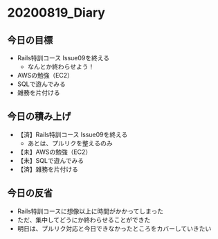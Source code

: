 # 20200819_Diary

## 今日の目標

- Rails特訓コース Issue09を終える
  - なんとか終わらせよう！
- AWSの勉強（EC2）
- SQLで遊んでみる
- 雑務を片付ける

## 今日の積み上げ

- 【済】Rails特訓コース Issue09を終える
  - あとは、プルリクを整えるのみ
- 【未】AWSの勉強（EC2）
- 【未】SQLで遊んでみる
- 【済】雑務を片付ける

## 今日の反省

- Rails特訓コースに想像以上に時間がかかってしまった
- ただ、集中してどうにか終わらせることができた
- 明日は、プルリク対応と今日できなかったところをカバーしていきたい
